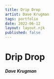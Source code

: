```yaml
---
title: Drip Drop
artist: Dave Krugman
tags: portfolio
date: 2022-06-12
layout: layout.njk
published: false
---
```


# Drip Drop
##### Dave Krugman
